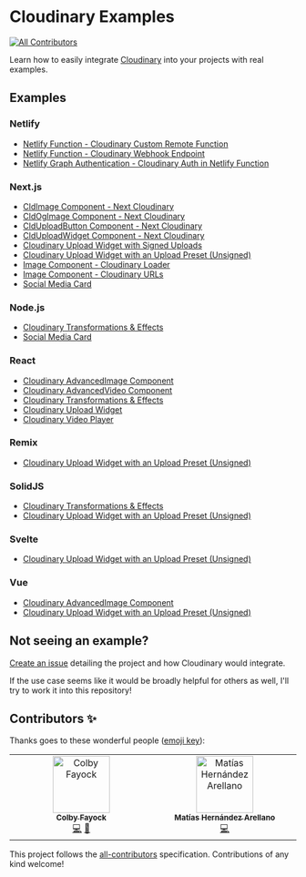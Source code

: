 # Cloudinary Examples
<!-- ALL-CONTRIBUTORS-BADGE:START - Do not remove or modify this section -->
[![All Contributors](https://img.shields.io/badge/all_contributors-1-orange.svg?style=flat-square)](#contributors-)
<!-- ALL-CONTRIBUTORS-BADGE:END -->

Learn how to easily integrate [Cloudinary](https://cloudinary.com/) into your projects with real examples.

## Examples

### Netlify

* [Netlify Function - Cloudinary Custom Remote Function](https://github.com/colbyfayock/cloudinary-examples/tree/main/examples/netlify-custom-function-remote)
* [Netlify Function - Cloudinary Webhook Endpoint](https://github.com/colbyfayock/cloudinary-examples/tree/main/examples/netlify-function-webhook-endpoint)
* [Netlify Graph Authentication - Cloudinary Auth in Netlify Function](https://github.com/colbyfayock/cloudinary-examples/tree/main/examples/netlify-graph-authentication-function)

### Next.js

* [CldImage Component - Next Cloudinary](https://github.com/colbyfayock/cloudinary-examples/tree/main/examples/nextjs-cldimage)
* [CldOgImage Component - Next Cloudinary](https://github.com/colbyfayock/cloudinary-examples/tree/main/examples/nextjs-cldogimage)
* [CldUploadButton Component - Next Cloudinary](https://github.com/colbyfayock/cloudinary-examples/tree/main/examples/nextjs-clduploadbutton)
* [CldUploadWidget Component - Next Cloudinary](https://github.com/colbyfayock/cloudinary-examples/tree/main/examples/nextjs-clduploadwidget)
* [Cloudinary Upload Widget with Signed Uploads](https://github.com/colbyfayock/cloudinary-examples/tree/main/examples/nextjs-upload-widget-signed)
* [Cloudinary Upload Widget with an Upload Preset (Unsigned)](https://github.com/colbyfayock/cloudinary-examples/tree/main/examples/nextjs-upload-widget-preset)
* [Image Component - Cloudinary Loader](https://github.com/colbyfayock/cloudinary-examples/tree/main/examples/nextjs-next-image-loader)
* [Image Component - Cloudinary URLs](https://github.com/colbyfayock/cloudinary-examples/tree/main/examples/nextjs-next-image-domain)
* [Social Media Card](https://github.com/colbyfayock/cloudinary-examples/tree/main/examples/nextjs-social-media-card)

### Node.js

* [Cloudinary Transformations & Effects](https://github.com/colbyfayock/cloudinary-examples/tree/main/examples/node-transformations-effects)
* [Social Media Card](https://github.com/colbyfayock/cloudinary-examples/tree/main/examples/node-social-media-card)

### React

* [Cloudinary AdvancedImage Component](https://github.com/colbyfayock/cloudinary-examples/tree/main/examples/react-advanced-image)
* [Cloudinary AdvancedVideo Component](https://github.com/colbyfayock/cloudinary-examples/tree/main/examples/react-advanced-video)
* [Cloudinary Transformations & Effects](https://github.com/colbyfayock/cloudinary-examples/tree/main/examples/react-transformations-effects)
* [Cloudinary Upload Widget](https://github.com/colbyfayock/cloudinary-examples/tree/main/examples/react-upload-widget-preset)
* [Cloudinary Video Player](https://github.com/colbyfayock/cloudinary-examples/tree/main/examples/react-video-player)

### Remix

* [Cloudinary Upload Widget with an Upload Preset (Unsigned)](https://github.com/colbyfayock/cloudinary-examples/tree/main/examples/remix-upload-widget-preset)

### SolidJS

* [Cloudinary Transformations & Effects](https://github.com/colbyfayock/cloudinary-examples/tree/main/examples/solid-transformations-effects)
* [Cloudinary Upload Widget with an Upload Preset (Unsigned)](https://github.com/colbyfayock/cloudinary-examples/tree/main/examples/solid-upload-widget-preset)

### Svelte

* [Cloudinary Upload Widget with an Upload Preset (Unsigned)](https://github.com/colbyfayock/cloudinary-examples/tree/main/examples/sveltekit-upload-widget-preset)

### Vue

* [Cloudinary AdvancedImage Component](https://github.com/colbyfayock/cloudinary-examples/tree/main/examples/vue-advanced-image)
* [Cloudinary Upload Widget with an Upload Preset (Unsigned)](https://github.com/colbyfayock/cloudinary-examples/tree/main/examples/vue-upload-widget-preset)

## Not seeing an example?

[Create an issue](https://github.com/colbyfayock/cloudinary-examples/issues/new) detailing the project and how Cloudinary would integrate.

If the use case seems like it would be broadly helpful for others as well, I'll try to work it into this repository!

## Contributors ✨

Thanks goes to these wonderful people ([emoji key](https://allcontributors.org/docs/en/emoji-key)):

<!-- ALL-CONTRIBUTORS-LIST:START - Do not remove or modify this section -->
<!-- prettier-ignore-start -->
<!-- markdownlint-disable -->
<table>
  <tbody>
    <tr>
      <td align="center" valign="top" width="14.28%"><a href="https://colbyfayock.com/newsletter"><img src="https://avatars.githubusercontent.com/u/1045274?v=4?s=100" width="100px;" alt="Colby Fayock"/><br /><sub><b>Colby Fayock</b></sub></a><br /><a href="https://github.com/colbyfayock/cloudinary-examples/commits?author=colbyfayock" title="Code">💻</a> <a href="https://github.com/colbyfayock/cloudinary-examples/commits?author=colbyfayock" title="Documentation">📖</a></td>
      <td align="center" valign="top" width="14.28%"><a href="https://matiashernandez.dev"><img src="https://avatars.githubusercontent.com/u/282006?v=4?s=100" width="100px;" alt="Matías Hernández Arellano"/><br /><sub><b>Matías Hernández Arellano</b></sub></a><br /><a href="https://github.com/colbyfayock/cloudinary-examples/commits?author=matiasfha" title="Code">💻</a></td>
    </tr>
  </tbody>
</table>

<!-- markdownlint-restore -->
<!-- prettier-ignore-end -->

<!-- ALL-CONTRIBUTORS-LIST:END -->

This project follows the [all-contributors](https://github.com/all-contributors/all-contributors) specification. Contributions of any kind welcome!